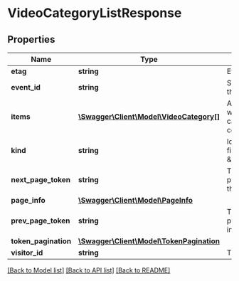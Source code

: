 # VideoCategoryListResponse

## Properties
Name | Type | Description | Notes
------------ | ------------- | ------------- | -------------
**etag** | **string** | Etag of this resource. | [optional] 
**event_id** | **string** | Serialized EventId of the request which produced this response. | [optional] 
**items** | [**\Swagger\Client\Model\VideoCategory[]**](VideoCategory.md) | A list of video categories that can be associated with YouTube videos. In this map, the video category ID is the map key, and its value is the corresponding videoCategory resource. | [optional] 
**kind** | **string** | Identifies what kind of resource this is. Value: the fixed string \&quot;youtube#videoCategoryListResponse\&quot;. | [optional] [default to 'youtube#videoCategoryListResponse']
**next_page_token** | **string** | The token that can be used as the value of the pageToken parameter to retrieve the next page in the result set. | [optional] 
**page_info** | [**\Swagger\Client\Model\PageInfo**](PageInfo.md) |  | [optional] 
**prev_page_token** | **string** | The token that can be used as the value of the pageToken parameter to retrieve the previous page in the result set. | [optional] 
**token_pagination** | [**\Swagger\Client\Model\TokenPagination**](TokenPagination.md) |  | [optional] 
**visitor_id** | **string** | The visitorId identifies the visitor. | [optional] 

[[Back to Model list]](../README.md#documentation-for-models) [[Back to API list]](../README.md#documentation-for-api-endpoints) [[Back to README]](../README.md)


